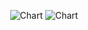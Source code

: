 <div align="center">

![Chart](https://btc-price-widget.vercel.app/api/charts)
![Chart](https://btc-price-widget.vercel.app/api/charts?coin=pepe&theme=winter)

</div>
